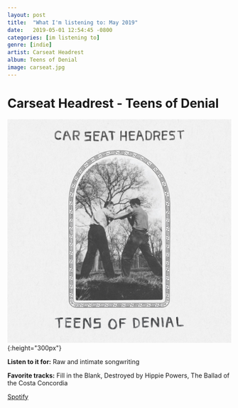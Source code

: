 ```yaml
---
layout: post
title:  "What I'm listening to: May 2019"
date:   2019-05-01 12:54:45 -0800
categories: [im listening to]
genre: [indie]
artist: Carseat Headrest
album: Teens of Denial
image: carseat.jpg
---
```


# Carseat Headrest - Teens of Denial
<!--excerpt-->
![](/assets/albums/carseat.jpg){:height="300px"}

**Listen to it for:** Raw and intimate songwriting

**Favorite tracks:** Fill in the Blank, Destroyed by Hippie Powers, The Ballad of the Costa Concordia

[Spotify](spotify:album:26DseQO366JfXwIP7dIgQj)
